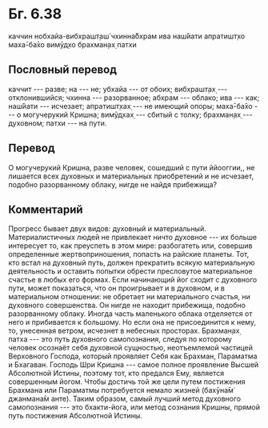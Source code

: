 # Бг. 6.38

каччин нобхайа-вибхрашт̣аш́ чхинна̄бхрам ива наш́йати апратишт̣хо маха̄-ба̄хо
вимӯд̣хо брахман̣ах̣ патхи

## Пословный перевод

каччит --- разве; на --- не; убхайа --- от обоих; вибхрашт̣ах̣ ---
отклонившийся; чхинна --- разорванное; абхрам --- облако; ива --- как;
наш́йати --- исчезает; апратишт̣хах̣ --- не имеющий опоры; маха̄-ба̄хо --- о
могучерукий Кришна; вимӯд̣хах̣ --- сбитый с толку; брахман̣ах̣ --- духовном;
патхи --- на пути.

## Перевод

О могучерукий Кришна, разве человек, сошедший с пути ййооггии,, не
лишается всех духовных и материальных приобретений и не исчезает,
подобно разорванному облаку, нигде не найдя прибежища?

## Комментарий

Прогресс бывает двух видов: духовный и материальный. Материалистичных
людей не привлекает ничто духовное --- их больше интересует то, как
преуспеть в этом мире: разбогатеть или, совершив определенные
жертвоприношения, попасть на райские планеты. Тот, кто встал на духовный
путь, должен прекратить всякую материальную деятельность и оставить
попытки обрести пресловутое материальное счастье в любых его формах.
Если начинающий йог сходит с духовного пути, может показаться, что он
проигрывает и в духовном, и в материальном отношении: не обретает ни
материального счастья, ни духовного совершенства. Он нигде не находит
прибежища, подобно разорванному облаку. Иногда часть маленького облака
отделяется от него и прибивается к большому. Но если она не
присоединится к нему, то, унесенная ветром, исчезнет в небесных
просторах. Брахман̣ах̣ патха --- это путь духовного самопознания, следуя
по которому человек осознаёт себя духовной сущностью, неотъемлемой
частицей Верховного Господа, который проявляет Себя как Брахман,
Параматма и Бхагаван. Господь Шри Кришна --- самое полное проявление
Высшей Абсолютной Истины, поэтому тот, кто предался Ему, является
совершенным йогом. Чтобы достичь той же цели путем постижения Брахмана
или Параматмы потребуется немало жизней (бахӯна̄м̇ джанмана̄м анте). Таким
образом, самый лучший метод духовного самопознания --- это бхакти-йога,
или метод сознания Кришны, прямой путь постижения Абсолютной Истины.
